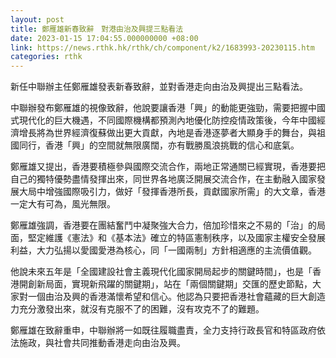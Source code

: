 ```yaml
---
layout: post
title: 鄭雁雄新春致辭　對港由治及興提三點看法
date: 2023-01-15 17:04:55.000000000 +08:00
link: https://news.rthk.hk/rthk/ch/component/k2/1683993-20230115.htm
categories: rthk
---
```


新任中聯辦主任鄭雁雄發表新春致辭，並對香港走向由治及興提出三點看法。

中聯辦發布鄭雁雄的視像致辭，他說要讓香港「興」的動能更強勁，需要把握中國式現代化的巨大機遇，不同國際機構都預測內地優化防控疫情政策後，今年中國經濟增長將為世界經濟復蘇做出更大貢獻，內地是香港逐夢者大顯身手的舞台，與祖國同行，香港「興」的空間就無限廣闊，亦有戰勝風浪挑戰的信心和底氣。

鄭雁雄又提出，香港要積極參與國際交流合作，兩地正常通關已經實現，香港要把自己的獨特優勢盡情發揮出來，同世界各地廣泛開展交流合作，在主動融入國家發展大局中增強國際吸引力，做好「發揮香港所長，貢獻國家所需」的大文章，香港一定大有可為，風光無限。

鄭雁雄強調，香港要在團結奮鬥中凝聚強大合力，倍加珍惜來之不易的「治」的局面，堅定維護《憲法》和《基本法》確立的特區憲制秩序，以及國家主權安全發展利益，大力弘揚以愛國愛港為核心，同「一國兩制」方針相適應的主流價值觀。

他說未來五年是「全國建設社會主義現代化國家開局起步的關鍵時間」，也是「香港開創新局面，實現新飛躍的關鍵期」，站在「兩個關鍵期」交匯的歷史節點，大家對一個由治及興的香港滿懷希望和信心。他認為只要把香港社會蘊藏的巨大創造力充分激發出來，就沒有克服不了的困難，沒有攻克不了的難題。

鄭雁雄在致辭重申，中聯辦將一如既往履職盡責，全力支持行政長官和特區政府依法施政，與社會共同推動香港走向由治及興。
